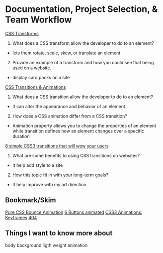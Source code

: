# Documentation, Project Selection, & Team Workflow
[CSS Transforms](http://learn.shayhowe.com/advanced-html-css/css-transforms/)
1. What does a CSS transform allow the developer to do to an element?
-  lets them rotate, scale, skew, or translate an element

2. Provide an example of a transform and how you could see that being used on a website.
- display card packs on a site

[CSS Transitions & Animations](http://learn.shayhowe.com/advanced-html-css/transitions-animations/)
1. What does a CSS transition allow the developer to do to an element?
- It can alter the appearance and behavior of an element

2. How does a CSS animation differ from a CSS transition?
- Animation property allows you to change the properties of an element while transition defines how an element changes over a specific duration

[8 simple CSS3 transitions that will wow your users](http://www.webdesignerdepot.com/2014/05/8-simple-css3-transitions-that-will-wow-your-users)
1. What are some benefits to using CSS transitions on websites?
- It help add style to a site

2. How this topic fit in with your long-term goals?
- It help improve with my art direction

## Bookmark/Skim
[Pure CSS Bounce Animation](http://codepen.io/dp_lewis/pen/gCfBv)
[6 Buttons animated](http://codepen.io/retyui/pen/ByoaXV)
[CSS3 Animations: Keyframes](http://codepen.io/akshaychauhan/pen/oAfae)
[404](http://codepen.io/kieranfivestars/pen/MYdQxX)

## Things I want to know more about
body background ligth weight animation
